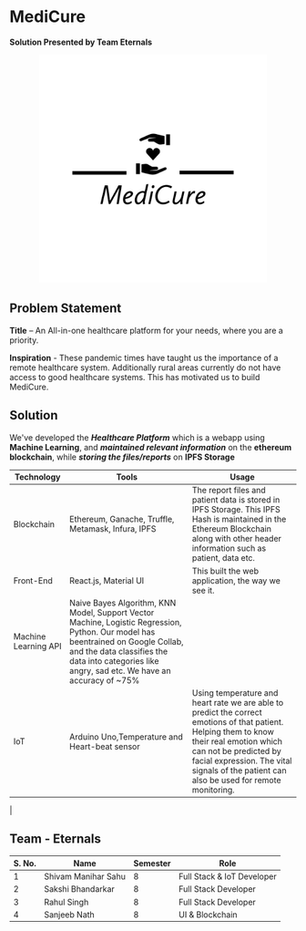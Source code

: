 # MediCure

**Solution Presented by Team Eternals**

<p align="center">
    <img src="./Web/MediCure/src/images/MediCure-logos__black.png" alt="Logo" width="400">
  </a>

## Problem Statement

**Title** – An All-in-one healthcare platform for your needs, where you are a priority.

**Inspiration** - These pandemic times have taught us the importance of a remote healthcare system. Additionally rural areas currently do not have access to good healthcare systems. This has motivated us to build MediCure.

## Solution
We've developed the ***Healthcare Platform*** which is a webapp using **Machine Learning**, and ***maintained relevant information*** on the **ethereum blockchain**, while ***storing the files/reports*** on **IPFS Storage**

| **Technology** | **Tools** |**Usage**|
|----------------|-----------|---------|
|Blockchain| Ethereum, Ganache, Truffle, Metamask, Infura, IPFS | The report files and patient data is stored in IPFS Storage. This IPFS Hash is maintained in the Ethereum Blockchain along with other header information such as patient, data etc. |
|Front-End| React.js, Material UI | This built the web application, the way we see it.| 
|Machine Learning API| Naive Bayes Algorithm, KNN Model, Support Vector Machine, Logistic Regression, Python. Our model has beentrained on Google Collab, and the data classifies the data into categories like angry, sad etc. We have an accuracy of ~75%|
|IoT| Arduino Uno,Temperature and Heart-beat sensor | Using temperature and heart rate we are able to predict the correct emotions of that patient. Helping them to know their real emotion which can not be predicted by facial expression. The vital signals of the patient can also be used for remote monitoring.
 |

## Team - Eternals

| S. No. 	| Name              	| Semester 	| Role                 |
|--------	|-------------------	|----------	|----------------------|
| 1      	| Shivam Manihar Sahu      	| 8        	| Full Stack & IoT Developer |
| 2      	| Sakshi Bhandarkar 	| 8        	| Full Stack Developer |
| 3      	| Rahul Singh  	| 8        	| Full Stack Developer        |
| 4      	| Sanjeeb Nath      	| 8        	| UI & Blockchain    	   |
